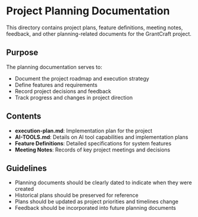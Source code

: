 # Project Planning Documentation

This directory contains project plans, feature definitions, meeting notes, feedback, and other planning-related documents for the GrantCraft project.

## Purpose

The planning documentation serves to:
- Document the project roadmap and execution strategy
- Define features and requirements
- Record project decisions and feedback
- Track progress and changes in project direction

## Contents

- **execution-plan.md**: Implementation plan for the project
- **AI-TOOLS.md**: Details on AI tool capabilities and implementation plans
- **Feature Definitions**: Detailed specifications for system features
- **Meeting Notes**: Records of key project meetings and decisions

## Guidelines

- Planning documents should be clearly dated to indicate when they were created
- Historical plans should be preserved for reference
- Plans should be updated as project priorities and timelines change
- Feedback should be incorporated into future planning documents 